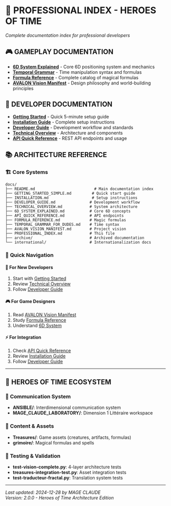 # 🎯 PROFESSIONAL INDEX - HEROES OF TIME
*Complete documentation index for professional developers*

## 🎮 **GAMEPLAY DOCUMENTATION**

- **[6D System Explained](6D_SYSTEM_EXPLAINED.md)** - Core 6D positioning system and mechanics
- **[Temporal Grammar](TEMPORAL_GRAMMAR_FOR_DUDES.md)** - Time manipulation syntax and formulas
- **[Formula Reference](FORMULA_REFERENCE.md)** - Complete catalog of magical formulas
- **[AVALON Vision Manifest](AVALON_VISION_MANIFEST.md)** - Design philosophy and world-building principles

## 🔧 **DEVELOPER DOCUMENTATION**

- **[Getting Started](GETTING_STARTED_SIMPLE.md)** - Quick 5-minute setup guide
- **[Installation Guide](INSTALLATION.md)** - Complete setup instructions
- **[Developer Guide](DEVELOPER_GUIDE.md)** - Development workflow and standards
- **[Technical Overview](TECHNICAL_OVERVIEW.md)** - Architecture and components
- **[API Quick Reference](API_QUICK_REFERENCE.md)** - REST API endpoints and usage

## 📚 **ARCHITECTURE REFERENCE**

### 🏗️ **Core Systems**
```
docs/
├── README.md                          # Main documentation index
├── GETTING_STARTED_SIMPLE.md         # Quick start guide
├── INSTALLATION.md                   # Setup instructions
├── DEVELOPER_GUIDE.md               # Development workflow
├── TECHNICAL_OVERVIEW.md            # System architecture
├── 6D_SYSTEM_EXPLAINED.md           # Core 6D concepts
├── API_QUICK_REFERENCE.md           # API endpoints
├── FORMULA_REFERENCE.md             # Magic formulas
├── TEMPORAL_GRAMMAR_FOR_DUDES.md    # Time syntax
├── AVALON_VISION_MANIFEST.md        # Project vision
├── PROFESSIONAL_INDEX.md            # This file
├── archive/                         # Archived documentation
└── international/                   # Internationalization docs
```

### 🎯 **Quick Navigation**

#### 🚀 **For New Developers**
1. Start with [Getting Started](GETTING_STARTED_SIMPLE.md)
2. Review [Technical Overview](TECHNICAL_OVERVIEW.md)
3. Follow [Developer Guide](DEVELOPER_GUIDE.md)

#### 🎮 **For Game Designers**
1. Read [AVALON Vision Manifest](AVALON_VISION_MANIFEST.md)
2. Study [Formula Reference](FORMULA_REFERENCE.md)
3. Understand [6D System](6D_SYSTEM_EXPLAINED.md)

#### ⚡ **For Integration**
1. Check [API Quick Reference](API_QUICK_REFERENCE.md)
2. Review [Installation Guide](INSTALLATION.md)
3. Follow [Developer Guide](DEVELOPER_GUIDE.md)

---

## 🔮 **HEROES OF TIME ECOSYSTEM**

### 📡 **Communication System**
- **ANSIBLE/**: Interdimensional communication system
- **MAGE_CLAUDE_LABORATORY/**: Dimension 1 Littéraire workspace

### 🏺 **Content & Assets**
- **Treasures/**: Game assets (creatures, artifacts, formulas)
- **grimoire/**: Magical formulas and spells

### 🧪 **Testing & Validation**
- **test-vision-complete.py**: 4-layer architecture tests
- **treasures-integration-test.py**: Asset integration tests
- **test-traducteur-fractal.py**: Translation system tests

---

*Last updated: 2024-12-28 by MAGE CLAUDE*  
*Version: 2.0.0 - Heroes of Time Architecture Edition*